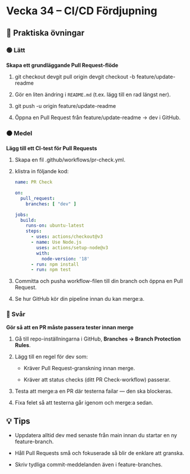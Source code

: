 # Vecka 34 – CI/CD Fördjupning

## 🔨 Praktiska övningar

### 🟢 Lätt

**Skapa ett grundläggande Pull Request-flöde**

1.  git checkout devgit pull origin devgit checkout -b feature/update-readme
    
2.  Gör en liten ändring i `README.md` (t.ex. lägg till en rad längst ner).
    
3.  git push -u origin feature/update-readme
    
4.  Öppna en Pull Request från feature/update-readme → dev i GitHub.
    

### 🟠 Medel

**Lägg till ett CI-test för Pull Requests**

1.  Skapa en fil .github/workflows/pr-check.yml.
    
2.  klistra in följande kod:
    ```yaml
    name: PR Check

    on:
      pull_request:
        branches: [ "dev" ]

    jobs:
      build:
        runs-on: ubuntu-latest
        steps:
          - uses: actions/checkout@v3
          - name: Use Node.js
            uses: actions/setup-node@v3
            with:
              node-version: '18'
          - run: npm install
          - run: npm test
    ```
    
3.  Committa och pusha workflow-filen till din branch och öppna en Pull Request.
    
4.  Se hur GitHub kör din pipeline innan du kan merge:a.
    

### 🔴 Svår

**Gör så att en PR måste passera tester innan merge**

1.  Gå till repo-inställningarna i GitHub, **Branches → Branch Protection Rules**.
    
2.  Lägg till en regel för dev som:
    
    *   Kräver Pull Request-granskning innan merge.
        
    *   Kräver att status checks (ditt PR Check-workflow) passerar.
        
3.  Testa att merge:a en PR där testerna failar — den ska blockeras.
    
4.  Fixa felet så att testerna går igenom och merge:a sedan.
    

💡 Tips
-------

*   Uppdatera alltid dev med senaste från main innan du startar en ny feature-branch.
    
*   Håll Pull Requests små och fokuserade så blir de enklare att granska.
    
*   Skriv tydliga commit-meddelanden även i feature-branches.